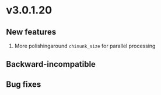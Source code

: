 # v3.0.1.20

## New features

   1. More polishingaround `chinunk_size` for parallel processing 
            
## Backward-incompatible

## Bug fixes
